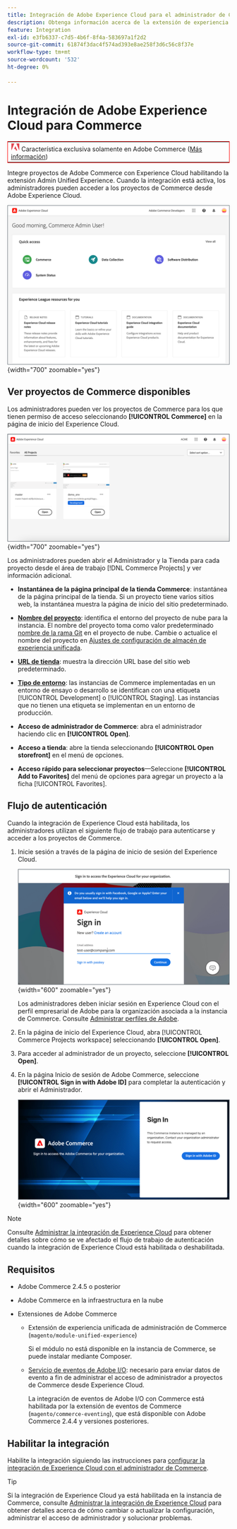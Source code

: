 ```yaml
---
title: Integración de Adobe Experience Cloud para el administrador de Commerce
description: Obtenga información acerca de la extensión de experiencia unificada de administración que integra Commerce con Experience Cloud para que los clientes puedan acceder a los proyectos de Commerce desde la página de inicio del Experience Cloud.
feature: Integration
exl-id: e3fb6337-c7d5-4b6f-8f4a-583697a1f2d2
source-git-commit: 61874f3dac4f574ad393e8ae258f3d6c56c8f37e
workflow-type: tm+mt
source-wordcount: '532'
ht-degree: 0%

---
```


# Integración de Adobe Experience Cloud para Commerce

<table style="border:1px solid red">
<tr><td><img alt="Función Adobe Commerce" src="../assets/adobe-logo.svg" width="20" height="20" /> Característica exclusiva solamente en Adobe Commerce (<a href="https://experienceleague.adobe.com/docs/commerce-admin/user-guides/home.html#product-editions">Más información</a>)</td></tr>
</table>

Integre proyectos de Adobe Commerce con Experience Cloud habilitando la extensión Admin Unified Experience. Cuando la integración está activa, los administradores pueden acceder a los proyectos de Commerce desde Adobe Experience Cloud.

![Acceder a Commerce desde la página de inicio del Experience Cloud](./assets/admin-uex-home-page.png){width="700" zoomable="yes"}

## Ver proyectos de Commerce disponibles

Los administradores pueden ver los proyectos de Commerce para los que tienen permiso de acceso seleccionando **[!UICONTROL Commerce]** en la página de inicio del Experience Cloud.

![Espacio de trabajo de proyectos de Commerce en Experience Cloud](./assets/admin-uex-commerce-projects-home.png){width="700" zoomable="yes"}

Los administradores pueden abrir el Administrador y la Tienda para cada proyecto desde el área de trabajo [!DNL Commerce Projects] y ver información adicional.

- **Instantánea de la página principal de la tienda Commerce**: instantánea de la página principal de la tienda. Si un proyecto tiene varios sitios web, la instantánea muestra la página de inicio del sitio predeterminado.

- **[Nombre del proyecto](https://experienceleague.adobe.com/docs/commerce-cloud-service/user-guide/architecture/pro-develop-deploy-workflow.html)**: identifica el entorno del proyecto de nube para la instancia. El nombre del proyecto toma como valor predeterminado [nombre de la rama Git](https://experienceleague.adobe.com/docs/commerce-cloud-service/user-guide/project/console-branches.html) en el proyecto de nube. Cambie o actualice el nombre del proyecto en [Ajustes de configuración de almacén de experiencia unificada](admin-unified-experience-integration-manage.md#manage-the-integration-from-the-admin).

- **[URL de tienda](../stores-purchase/store-urls.md)**: muestra la dirección URL base del sitio web predeterminado.

- **[Tipo de entorno](https://experienceleague.adobe.com/docs/commerce-cloud-service/user-guide/architecture/pro-develop-deploy-workflow.html)**: las instancias de Commerce implementadas en un entorno de ensayo o desarrollo se identifican con una etiqueta [!UICONTROL Development] o [!UICONTROL Staging]. Las instancias que no tienen una etiqueta se implementan en un entorno de producción.

- **Acceso de administrador de Commerce**: abra el administrador haciendo clic en **[!UICONTROL Open]**.

- **Acceso a tienda**: abre la tienda seleccionando **[!UICONTROL Open storefront]** en el menú de opciones.

- **Acceso rápido para seleccionar proyectos**—Seleccione **[!UICONTROL Add to Favorites]** del menú de opciones para agregar un proyecto a la ficha [!UICONTROL Favorites].

## Flujo de autenticación

Cuando la integración de Experience Cloud está habilitada, los administradores utilizan el siguiente flujo de trabajo para autenticarse y acceder a los proyectos de Commerce.

1. Inicie sesión a través de la página de inicio de sesión del Experience Cloud.

   ![Página de inicio de sesión de Experience Cloud](./assets/admin-uex-experience-cloud-login.png){width="600" zoomable="yes"}

   Los administradores deben iniciar sesión en Experience Cloud con el perfil empresarial de Adobe para la organización asociada a la instancia de Commerce. Consulte [Administrar perfiles de Adobe](https://helpx.adobe.com/enterprise/using/manage-adobe-profiles.html).

1. En la página de inicio del Experience Cloud, abra [!UICONTROL Commerce Projects workspace] seleccionando **[!UICONTROL Open]**.

1. Para acceder al administrador de un proyecto, seleccione **[!UICONTROL Open]**.

1. En la página Inicio de sesión de Adobe Commerce, seleccione **[!UICONTROL Sign in with Adobe ID]** para completar la autenticación y abrir el Administrador.

   ![Página de inicio de sesión de Adobe Commerce](./assets/admin-adobeid-login.png){width="600" zoomable="yes"}

>[!NOTE]
>
>Consulte [Administrar la integración de Experience Cloud](admin-unified-experience-integration-manage.md) para obtener detalles sobre cómo se ve afectado el flujo de trabajo de autenticación cuando la integración de Experience Cloud está habilitada o deshabilitada.

## Requisitos

- Adobe Commerce 2.4.5 o posterior
- Adobe Commerce en la infraestructura en la nube
- Extensiones de Adobe Commerce

   - Extensión de experiencia unificada de administración de Commerce (`magento/module-unified-experience`)

     Si el módulo no está disponible en la instancia de Commerce, se puede instalar mediante Composer.

   - [Servicio de eventos de Adobe I/O](https://developer.adobe.com/commerce/extensibility/events/): necesario para enviar datos de evento a fin de administrar el acceso de administrador a proyectos de Commerce desde Experience Cloud.

     La integración de eventos de Adobe I/O con Commerce está habilitada por la extensión de eventos de Commerce (`magento/commerce-eventing`), que está disponible con Adobe Commerce 2.4.4 y versiones posteriores.

## Habilitar la integración

Habilite la integración siguiendo las instrucciones para [configurar la integración de Experience Cloud con el administrador de Commerce](admin-unified-experience-integration-configure.md).

>[!TIP]
>
>Si la integración de Experience Cloud ya está habilitada en la instancia de Commerce, consulte [Administrar la integración de Experience Cloud](admin-unified-experience-integration-manage.md) para obtener detalles acerca de cómo cambiar o actualizar la configuración, administrar el acceso de administrador y solucionar problemas.
